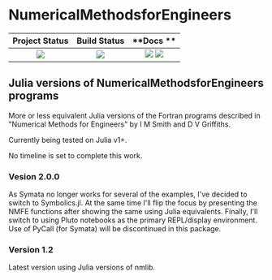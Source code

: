 # NumericalMethodsforEngineers

| **Project Status**          |  **Build Status** |         **Docs **        |
|:---------------------------:|:-----------------:|:------------------------:|
|![][project-status-img] | ![][CI-build] |  [![][docs-stable-img]][docs-stable-url] [![][docs-dev-img]][docs-dev-url] |

[docs-dev-img]: https://img.shields.io/badge/docs-dev-blue.svg
[docs-dev-url]: https://stanjulia.github.io/NumericalmethodsForEngineers.jl/latest

[docs-stable-img]: https://img.shields.io/badge/docs-stable-blue.svg
[docs-stable-url]: https://stanjulia.github.io/StanSample.jl/stable

[CI-build]: https://github.com/ptfem/NumericalMethodsForEngineers.jl/workflows/CI/badge.svg?branch=master

[project-status-img]: https://img.shields.io/badge/lifecycle-wip-orange.svg

## Julia versions of NumericalMethodsforEngineers programs

More or less equivalent Julia versions of the Fortran programs described in "Numerical Methods for Engineers" by I M Smith and D V Griffiths.

Currently being tested on Julia v1+.

No timeline is set to complete this work.

### Vesion 2.0.0

As Symata no longer works for several of the examples, I've decided to switch to Symbolics.jl. At the same time I'll flip the focus by presenting the NMFE functions after showing the same using Julia equivalents. Finally, I'll switch to using Pluto notebooks as the primary REPL/display environment. Use of PyCall (for Symata) will be discontinued in this package.

### Version 1.2

Latest version using Julia versions of nmlib.
